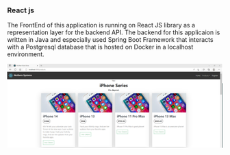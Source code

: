### React js

 The FrontEnd of this application is running on React JS library as a representation layer for the backend API. The backend for this applicaion is written in Java and especially used Spring Boot Framework that interacts with a Postgresql database that is hosted on Docker in a localhost environment.

 ![React - FrontEnd snapshot](https://github.com/MahmoudAhmadOsman/spring-boot-react/blob/master/frontend/public/assets/images/frontend-image.png)
